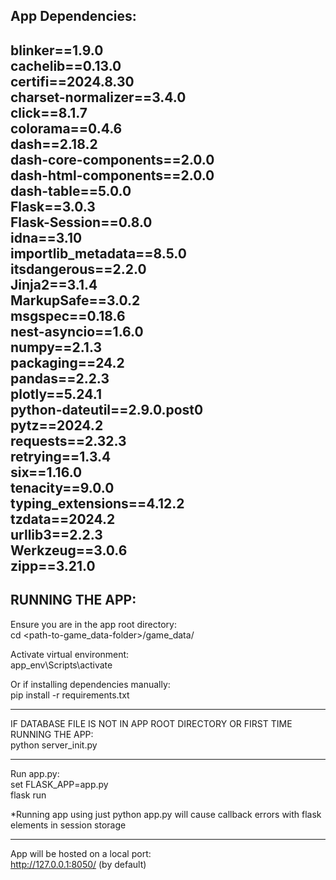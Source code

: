App Dependencies: 
-------------------
blinker==1.9.0  
cachelib==0.13.0  
certifi==2024.8.30  
charset-normalizer==3.4.0  
click==8.1.7  
colorama==0.4.6  
dash==2.18.2  
dash-core-components==2.0.0  
dash-html-components==2.0.0  
dash-table==5.0.0  
Flask==3.0.3  
Flask-Session==0.8.0  
idna==3.10  
importlib_metadata==8.5.0  
itsdangerous==2.2.0  
Jinja2==3.1.4  
MarkupSafe==3.0.2  
msgspec==0.18.6  
nest-asyncio==1.6.0  
numpy==2.1.3  
packaging==24.2  
pandas==2.2.3  
plotly==5.24.1  
python-dateutil==2.9.0.post0  
pytz==2024.2  
requests==2.32.3  
retrying==1.3.4  
six==1.16.0  
tenacity==9.0.0  
typing_extensions==4.12.2  
tzdata==2024.2  
urllib3==2.2.3  
Werkzeug==3.0.6  
zipp==3.21.0  
--------------------

RUNNING THE APP:
----------------------------------------------
Ensure you are in the app root directory:  
cd <path-to-game_data-folder>/game_data/  
  
Activate virtual environment:  
app_env\Scripts\activate  
  
Or if installing dependencies manually:  
pip install -r requirements.txt  
  
- - - - - - - - - - - - - - - - - - - - - - - - - - - - - - - - - - - - - - -
IF DATABASE FILE IS NOT IN APP ROOT DIRECTORY OR FIRST TIME RUNNING THE APP:  
python server_init.py  

- - - - - - - - - - - - - - - - - - - - - - - - - - - - - - - - - - - - - - - - - - - - - - - - - - - - - - - - - - - - - - -
Run app.py:  
set FLASK_APP=app.py  
flask run  
  
*Running app using just python app.py will cause callback errors with flask elements in session storage  
  
-------------------------------------------------
App will be hosted on a local port:  
http://127.0.0.1:8050/ (by default)

